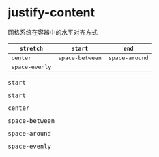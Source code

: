 # justify-content

网格系统在容器中的水平对齐方式

| <kbd>stretch</kbd> | <kbd>start</kbd> | <kbd>end</kbd> |
| --- | --- | --- |
| <kbd>center</kbd> | <kbd>space-between</kbd> | <kbd>space-around</kbd> |
| <kbd>space-evenly</kbd> |

<TwoColumn>

<div>

<kbd>start</kbd>

<GridBox
  :style="style[0]"
/>

<kbd>start</kbd>

<GridBox
  :style="style[1]"
/>

<kbd>center</kbd>

<GridBox
  :style="style[2]"
/>

</div>

<div>

<kbd>space-between</kbd>

<GridBox
  :style="style[3]"
/>

<kbd>space-around</kbd>

<GridBox
  :style="style[4]"
/>

<kbd>space-evenly</kbd>

<GridBox
  :style="style[5]"
/>

</div>

</TwoColumn>




<script setup>
const style = [{
  gridTemplateColumns: 'repeat(4, 100px)',
  gridTemplateRows: '100px',
  justifyContent: 'start'
}, {
  gridTemplateColumns: 'repeat(4, 100px)',
  gridTemplateRows: '100px',
  justifyContent: 'end'
}, {
  gridTemplateColumns: 'repeat(4, 100px)',
  gridTemplateRows: '100px',
  justifyContent: 'center'
}, {
  gridTemplateColumns: 'repeat(4, 100px)',
  gridTemplateRows: '100px',
  justifyContent: 'space-between'
}, {
  gridTemplateColumns: 'repeat(4, 100px)',
  gridTemplateRows: '100px',
  justifyContent: 'space-around'
}, {
  gridTemplateColumns: 'repeat(4, 100px)',
  gridTemplateRows: '100px',
  justifyContent: 'space-evenly'
}]
</script>

<!-- 
当网格系统的宽度小于容器宽度时，网格系统在容器的对齐方式
-->